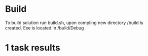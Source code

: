 # Build
To build solution run build.sh, upon compling new directory /build is created.
Exe is located in /build/Debug

# 1 task results
